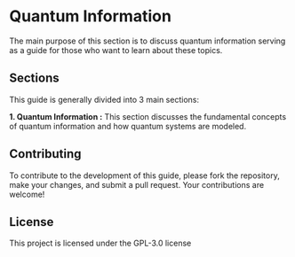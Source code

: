 # Quantum Information

The main purpose of this section is to discuss quantum information serving as a guide for those who want to learn about these topics.

## Sections

This guide is generally divided into 3 main sections:

  **1. Quantum Information :**  This section discusses the fundamental concepts of quantum information and how quantum systems are modeled.
  
## Contributing
To contribute to the development of this guide, please fork the repository, make your changes, and submit a pull request. Your contributions are welcome!

## License
This project is licensed under the GPL-3.0 license

